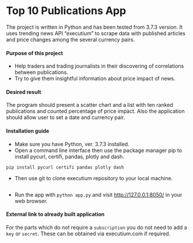 # Top 10 Publications App
The project is written in Python and has been tested from 3.7.3 version. It uses trending news API “executium” to scrape data with published articles and price changes among the several currency pairs.

#### Purpose of this project
* Help traders and trading journalists in their discovering of correlations between publications.
* Try to give them insightful information about price impact of news.

#### Desired result
The program should present a scatter chart and a list with ten ranked publications and counted percentage of price impact. Also the application should allow user to set a date and currency pair. 

#### Installation guide
* Make sure you have Python, ver. 3.7.3 installed.
* Open a command line interface then use the package manager pip to install pycurl, certifi, pandas, plotly and dash.
```
pip install pycurl certifi pandas plotly dash
```
* Then use git to clone executium repository to your local machine.
```
```
* Run the app with `python app.py` and visit http://127.0.0.1:8050/ in your web browser.

#### External link to already built application
For the parts which do not require a `subscription` you do not need to add a `key` or `secret`. These can be obtained via executium.com if required.
